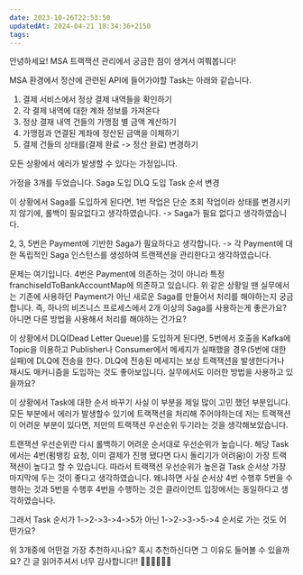 ```yaml
---
date: 2023-10-26T22:53:50
updatedAt: 2024-04-21 18:34:36+2150
tags: 
---
```

안녕하세요! MSA 트랙잭션 관리에서 궁금한 점이 생겨서 여쭤봅니다!

MSA 환경에서 정산에 관련된 API에 들어가야할 Task는 아래와 같습니다.

1. 결제 서비스에서 정상 결제 내역들을 확인하기
2. 각 결제 내역에 대한 계좌 정보를 가져온다
3. 정상 결재 내역 건들의 가맹점 별 금액 계산하기
4. 가맹점과 연결된 계좌에 정산된 금액을 이체하기
5. 결제 건들의 상태를(결제 완료 -> 정산 완료) 변경하기

모든 상황에서 에러가 발생할 수 있다는 가정입니다.

가정을 3개를 두었습니다.
Saga 도입
DLQ 도입
Task 순서 변경

이 상황에서 Saga를 도입하게 된다면,
1번 작업은 단순 조회 작업이라 상태를 변경시키지 않기에, 롤백이 필요없다고 생각하였습니다. -> Saga가 필요 없다고 생각하였습니다.

2, 3, 5번은 Payment에 기반한 Saga가 필요하다고 생각합니다. -> 각 Payment에 대한 독립적인 Saga 인스턴스를 생성하여 트랜잭션을 관리한다고 생각하였습니다.

문제는 여기입니다. 
4번은 Payment에 의존하는 것이 아니라 특정 franchiseIdToBankAccountMap에 의존하고 있습니다.
위 같은 상황일 땐 실무에서는 기존에 사용하던 Payment가 아닌 새로운 Saga를 만들어서 처리를 해야하는지 궁금합니다.
즉, 하나의 비즈니스 프로세스에서 2개 이상의 Saga를 사용하는게 좋은가요? 아니면 다른 방법을 사용해서 처리를 해야하는 건가요?


이 상황에서 DLQ(Dead Letter Queue)를 도입하게 된다면,
5번에서 호출을 Kafka에 Topic을 이용하고 Publisher나 Consumer에서 메세지가 실패했을 경우(5번에 대한 실패)에 DLQ에 전송을 한다.
DLQ에 전송된 메세지는 보상 트랙잭션을 발생한다거나 재시도 매커니즘을 도입하는 것도 좋아보입니다.
실무에서도 이러한 방법을 사용하고 있을까요?


이 상황에서 Task에 대한 순서 바꾸기
사실 이 부분을 제일 많이 고민 했던 부분입니다.
모든 부분에서 에러가 발생할수 있기에 트랙잭션을 처리해 주어야하는데 저는 트랙잭션이 어려운 부분이 있다면, 저만의 트랙잭션 우선순위 두기라는 것을 생각해보았습니다.

트랜잭션 우선순위란 다시 롤백하기 어려운 순서대로 우선순위가 높습니다. 해당 Task에서는 4번(펌뱅킹 요청, 이미 결제가 진행 됐다면 다시 돌리기가 어려움)이 가장 트랙잭션이 높다고 할 수 있습니다.
따라서 트랙잭션 우선순위가 높은걸 Task 순서상 가장 마지막에 두는 것이 좋다고 생각하였습니다.
왜냐하면 사실 순서상 4번 수행후 5번을 수행하는 것과 5번을 수행후 4번을 수행하는 것은 클라이언트 입장에서는 동일하다고 생각하였습니다.

그래서 Task 순서가 1->2->3->4->5가 아닌 1->2->3->5->4 순서로 가는 것도 어떤가요?

위 3개중에 어떤걸 가장 추천하시나요? 혹시 추천하신다면 그 이유도 들어볼 수 있을까요? 긴 글 읽어주셔서 너무 감사합니다!! 🙇🏻🙇🏻🙇🏻